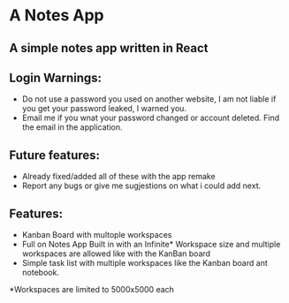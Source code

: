 # A Notes App
## A simple notes app written in React

## Login Warnings:
- Do not use a password you used on another website, I am not liable if you get your password leaked, I warned you.
- Email me if you wnat your password changed or account deleted. Find the email in the application.

## Future features:
- Already fixed/added all of these with the app remake
- Report any bugs or give me sugjestions on what i could add next.

## Features:
- Kanban Board with multople workspaces
- Full on Notes App Built in with an Infinite* Workspace size and multiple workspaces are allowed like with the KanBan board
- Simple task list with multiple workspaces like the Kanban board ant notebook.

*Workspaces are limited to 5000x5000 each

